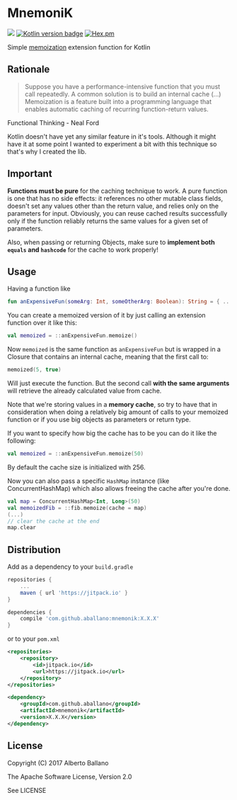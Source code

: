 # MnemoniK 
[![](https://jitpack.io/v/aballano/mnemonik.svg)](https://jitpack.io/#aballano/mnemonik)
[![Kotlin version badge](https://img.shields.io/badge/kotlin-1.3.61-blue.svg)](http://kotlinlang.org/)
  [![Hex.pm](https://img.shields.io/hexpm/l/plug.svg)](http://www.apache.org/licenses/LICENSE-2.0)

Simple [memoization](https://en.wikipedia.org/wiki/Memoization) extension function for Kotlin 


## Rationale
> Suppose you have a performance-intensive function that you must call repeatedly. 
A common solution is to build an internal cache (...) Memoization is a feature built into a programming language that enables automatic caching of recurring function-return values.

Functional Thinking - Neal Ford

Kotlin doesn't have yet any similar feature in it's tools. Although it might have it at some point I wanted to experiment a bit with this technique so that's why I created the lib. 


## Important
**Functions must be pure** for the caching technique to work. A pure function is one that has no side effects: it references no other mutable class fields, doesn't set any values other than the return value, and relies only on the parameters for input.
Obviously, you can reuse cached results successfully only if the function reliably returns the same values for a given set of parameters.

Also, when passing or returning Objects, make sure to **implement both `equals` and `hashcode`** for the cache to work properly!

## Usage
Having a function like

```kotlin
fun anExpensiveFun(someArg: Int, someOtherArg: Boolean): String = { ... }
```

You can create a memoized version of it by just calling an extension function over it like this:

```kotlin
val memoized = ::anExpensiveFun.memoize()
```

Now `memoized` is the same function as `anExpensiveFun` but is wrapped in a Closure that contains an internal cache, meaning that the first call to:
 ```kotlin
memoized(5, true)
```
Will just execute the function. But the second call **with the same arguments** will retrieve the already calculated value from cache.

Note that we're storing values in a **memory cache**, so try to have that in consideration when doing a relatively big amount of calls to your memoized function or if you use big objects as parameters or return type.

If you want to specify how big the cache has to be you can do it like the following:

```kotlin
val memoized = ::anExpensiveFun.memoize(50)
```
By default the cache size is initialized with 256.

Now you can also pass a specific `HashMap` instance (like ConcurrentHashMap) which also allows freeing the cache after you're done.

```kotlin
val map = ConcurrentHashMap<Int, Long>(50)
val memoizedFib = ::fib.memoize(cache = map)
(...)
// clear the cache at the end
map.clear
```

## Distribution

Add as a dependency to your `build.gradle`
```groovy
repositories {
    ...
    maven { url 'https://jitpack.io' }
}

dependencies {
    compile 'com.github.aballano:mnemonik:X.X.X'
}
```
or to your `pom.xml`

```xml
<repositories>
    <repository>
        <id>jitpack.io</id>
        <url>https://jitpack.io</url>
    </repository>
</repositories>

<dependency>
    <groupId>com.github.aballano</groupId>
    <artifactId>mnemonik</artifactId>
    <version>X.X.X</version>
</dependency>
```

## License

Copyright (C) 2017 Alberto Ballano

The Apache Software License, Version 2.0

See LICENSE
